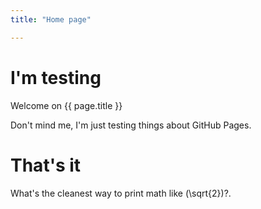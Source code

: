 ```yaml
---
title: "Home page"

---
```


# I'm testing

Welcome on {{ page.title }}

Don't mind me, I'm just testing things about GitHub Pages.

# That's it

What's the cleanest way to print math like \(\sqrt{2}\)?.

